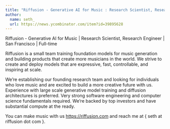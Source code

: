 ```yaml
---
title: "Riffusion - Generative AI for Music : Research Scientist, Research Engineer"
author:
  name: seth_
  url: https://news.ycombinator.com/item?id=39895628
---
```

Riffusion - Generative AI for Music | Research Scientist, Research Engineer | San Francisco | Full-time

Riffusion is a small team training foundation models for music generation and building products that create more musicians in the world. We strive to create and deploy models that are expressive, fast, controllable, and inspiring at scale.

We’re establishing our founding research team and looking for individuals who love music and are excited to build a more creative future with us. Experience with large scale generative model training and diffusion architectures is preferred. Very strong software engineering and computer science fundamentals required. We’re backed by top investors and have substantial compute at the ready.

You can make music with us <a href="https:&#x2F;&#x2F;riffusion.com" rel="nofollow">https:&#x2F;&#x2F;riffusion.com</a> and reach me at { seth at riffusion dot com }.

